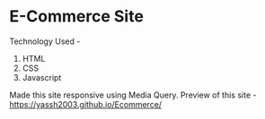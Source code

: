 # E-Commerce Site
Technology Used -
1. HTML
2. CSS
3. Javascript

Made this site responsive using Media Query.
Preview of this site - https://yassh2003.github.io/Ecommerce/

